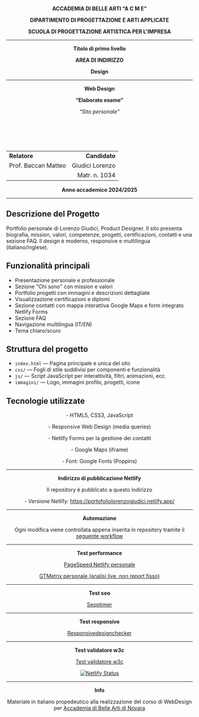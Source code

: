 <!-- ACCADEMIA DI BELLE ARTI “A C M E” -->
<p align="center"><strong>ACCADEMIA DI BELLE ARTI “A C M E”</strong></p>

<p align="center"><strong>DIPARTIMENTO DI PROGETTAZIONE E ARTI APPLICATE</strong></p>

<p align="center"><strong>SCUOLA DI PROGETTAZIONE ARTISTICA PER L'IMPRESA</strong></p>

---

<p align="center"><strong>Titolo di primo livello</strong></p>

<p align="center"><strong>AREA DI INDIRIZZO</strong></p>

<p align="center"><strong>Design</strong></p>

---

<p align="center"><strong>Web Design</strong></p>

<p align="center"><strong>“Elaborato esame”</strong></p>
<p align="center"><em>“Sito personale”</em></p>

<br><br><br><br>

<table width="100%">
  <tr>
    <td align="left"><strong>Relatore</strong></td>
    <td align="right"><strong>Candidato</strong></td>
  </tr>
  <tr>
    <td align="left">Prof. Baccan Matteo</td>
    <td align="right">Giudici Lorenzo</td>
  <tr>
    <td align="left"></td>
    <td align="right">Matr. n. 1034</td>
  </tr>
</table>


<p align="center"><strong>Anno accademico 2024/2025</strong></p>

---

## Descrizione del Progetto

Portfolio personale di Lorenzo Giudici, Product Designer. Il sito presenta biografia, mission, valori, competenze, progetti, certificazioni, contatti e una sezione FAQ. Il design è moderno, responsive e multilingua (italiano/inglese).

## Funzionalità principali
- Presentazione personale e professionale
- Sezione "Chi sono" con mission e valori
- Portfolio progetti con immagini e descrizioni dettagliate
- Visualizzazione certificazioni e diplomi
- Sezione contatti con mappa interattiva Google Maps e form integrato Netlify Forms
- Sezione FAQ
- Navigazione multilingua (IT/EN)
- Tema chiaro/scuro

## Struttura del progetto
- `index.html` — Pagina principale e unica del sito
- `css/` — Fogli di stile suddivisi per componenti e funzionalità
- `js/` — Script JavaScript per interattività, filtri, animazioni, ecc.
- `immagini/` — Logo, immagini profilo, progetti, icone

## Tecnologie utilizzate
<p align="center">- HTML5, CSS3, JavaScript
<p align="center">- Responsive Web Design (media queries)
<p align="center">- Netlify Forms per la gestione dei contatti
<p align="center">- Google Maps (iframe)
<p align="center">- Font: Google Fonts (Poppins)



<br>

---

<p align="center"><strong>Indirizzo di pubblicazione Netlify</strong></p>

<p align="center">Il repository è pubblicato a questo indirizzo</p>
<p align="center">- Versione Netlify: <a href="https://portofoliolorenzogiudici.netlify.app/">https://portofoliolorenzogiudici.netlify.app/</a></p>

---


<p align="center"><strong>Automazione</strong></p>

<p align="center">Ogni modifica viene controllata appena inserita in repository tramite il <a href="https://github.com/lollo0547/web_design/blob/main/.github/workflows/main.yml">seguente workflow</a></p>

---

<p align="center"><strong>Test performance</strong></p>


<p align="center"><a href="https://pagespeed.web.dev/report?url=https%3A%2F%2Fportofoliolorenzogiudici.netlify.app%2F">PageSpeed Netlify personale</a></p>
<p align="center"><a href="https://gtmetrix.com/analyze/portofoliolorenzogiudici.netlify.app">GTMetrix personale (analisi live, non report fisso)</a></p>

---

<p align="center"><strong>Test seo</strong></p>

<p align="center"><a href="https://www.seoptimer.com/portofoliolorenzogiudici.netlify.app">Seoptimer</a></p>

---

<p align="center"><strong>Test responsive</strong></p>

<p align="center"><a href="https://responsivedesignchecker.com/checker.php?url=https%3A%2F%2Fportofoliolorenzogiudici.netlify.app&width=1400&height=700">Responsivedesignchecker</a></p>

---

<p align="center"><strong>Test validatore w3c</strong></p>

<p align="center"><a href="https://validator.w3.org/nu/?doc=https%3A%2F%2Fportofoliolorenzogiudici.netlify.app">Test validatore w3c</a></p>

<p align="center"><a href="https://app.netlify.com/sites/github-netlify-boilerplate/deploys"><img src="https://api.netlify.com/api/v1/badges/70026311-956c-41d1-819d-633391ab5ff2/deploy-status" alt="Netlify Status"></a></p>

---

<p align="center"><strong>Info</strong></p>

<p align="center">Materiale in italiano propedeutico alla realizzazione del corso di WebDesign per <a href="http://www.acmenovara.it/">Accademia di Belle Arti di Novara</a></p>
